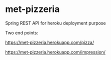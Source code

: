 # met-pizzeria
Spring REST API for heroku deployment purpose

Two end points:

https://met-pizzeria.herokuapp.com/pizza/ 

https://met-pizzeria.herokuapp.com/impression/


